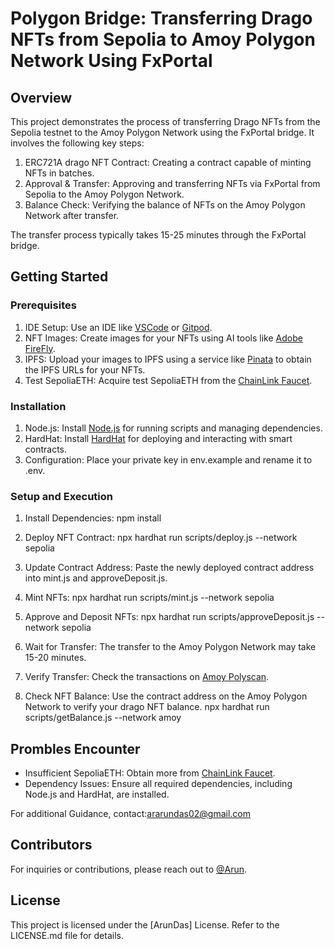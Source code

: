 
# Polygon Bridge: Transferring Drago NFTs from Sepolia to Amoy Polygon Network Using FxPortal

## Overview
This project demonstrates the process of transferring Drago NFTs from the Sepolia testnet to the Amoy Polygon Network using the FxPortal bridge. It involves the following key steps:
1. ERC721A  drago NFT Contract: Creating a contract capable of minting NFTs in batches.
2. Approval & Transfer: Approving and transferring NFTs via FxPortal from Sepolia to the Amoy Polygon Network.
3. Balance Check: Verifying the balance of NFTs on the Amoy Polygon Network after transfer.

The transfer process typically takes 15-25 minutes through the FxPortal bridge.

## Getting Started

### Prerequisites
1. IDE Setup: Use an IDE like [VSCode](https://code.visualstudio.com/) or [Gitpod](https://www.gitpod.io/).
2. NFT Images: Create images for your NFTs using AI tools like [Adobe FireFly](https://www.adobe.com/products/firefly.html).
3. IPFS: Upload your images to IPFS using a service like [Pinata](https://www.pinata.cloud/) to obtain the IPFS URLs for your NFTs.
4. Test SepoliaETH: Acquire test SepoliaETH from the [ChainLink Faucet](https://faucets.chain.link/).

### Installation

1. Node.js: Install [Node.js](https://nodejs.org/en/download/current) for running scripts and managing dependencies.
2. HardHat: Install [HardHat](https://hardhat.org/) for deploying and interacting with smart contracts.
3. Configuration: Place your private key in env.example and rename it to .env.

### Setup and Execution

1. Install Dependencies:
     npm install
   
2. Deploy NFT Contract:
     npx hardhat run scripts/deploy.js --network sepolia
   
3. Update Contract Address: Paste the newly deployed contract address into mint.js and approveDeposit.js.

4. Mint NFTs:
     npx hardhat run scripts/mint.js --network sepolia
   
5. Approve and Deposit NFTs:
     npx hardhat run scripts/approveDeposit.js --network sepolia
   
6. Wait for Transfer: The transfer to the Amoy Polygon Network may take 15-20 minutes.

7. Verify Transfer: Check the transactions on [Amoy Polyscan](https://amoy.polygonscan.com/).

8. Check NFT Balance: Use the contract address on the Amoy Polygon Network to verify your  drago NFT balance.
     npx hardhat run scripts/getBalance.js --network amoy
   
## Prombles Encounter

- Insufficient SepoliaETH: Obtain more from [ChainLink Faucet](https://faucets.chain.link/).
- Dependency Issues: Ensure all required dependencies, including Node.js and HardHat, are installed.

For additional Guidance, contact:ararundas02@gmail.com

## Contributors

For inquiries or contributions, please reach out to [@Arun](mailto:ararundas02@gmail.com).

## License

This project is licensed under the [ArunDas] License. Refer to the LICENSE.md file for details.